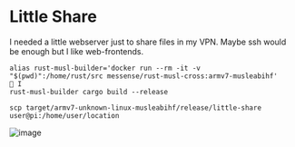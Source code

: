 # Little Share

I needed a little webserver just to share files in my VPN. Maybe ssh would be enough but I like web-frontends. 

```shell
alias rust-musl-builder='docker run --rm -it -v "$(pwd)":/home/rust/src messense/rust-musl-cross:armv7-musleabihf'                                                  I
rust-musl-builder cargo build --release
```
```shell
scp target/armv7-unknown-linux-musleabihf/release/little-share user@pi:/home/user/location
```
![image](https://github.com/corgijan/little-share/assets/70795482/c1396f5c-cec8-49ac-b00a-0960c238f5a2)

